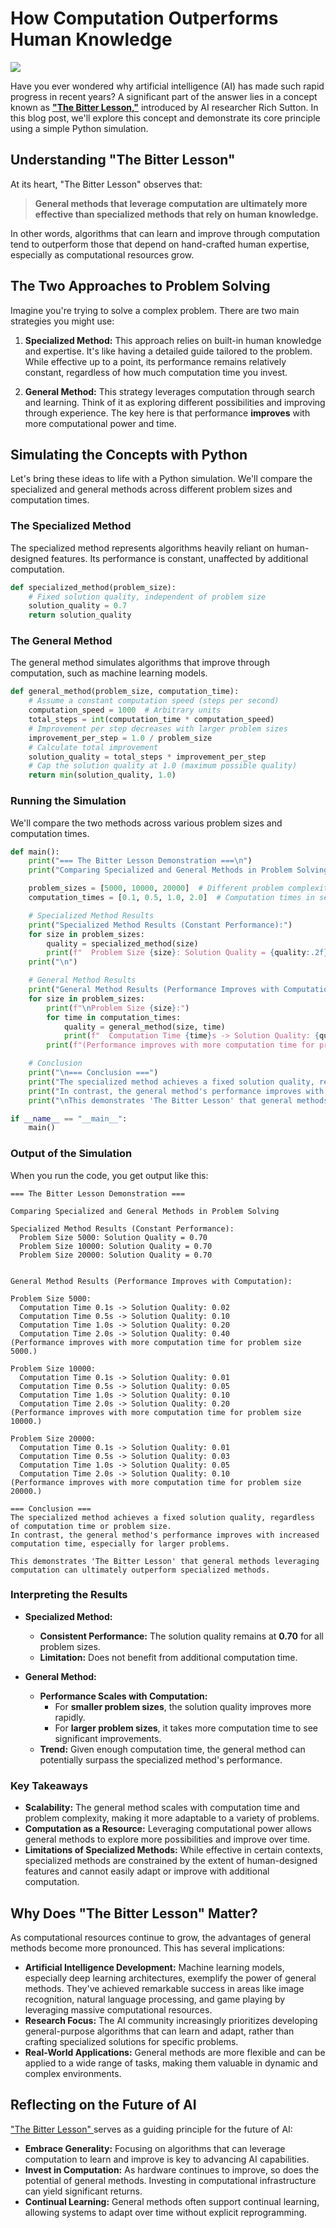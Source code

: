 # How Computation Outperforms Human Knowledge

![](https://brainsciences.org/wp-content/uploads/2020/03/CompBrain-300x184.jpg)

Have you ever wondered why artificial intelligence (AI) has made such rapid progress in recent years? A significant part of the answer lies in a concept known as **["The Bitter Lesson,"](http://www.incompleteideas.net/IncIdeas/BitterLesson.html)** introduced by AI researcher Rich Sutton. In this blog post, we'll explore this concept and demonstrate its core principle using a simple Python simulation.

## Understanding "The Bitter Lesson"

At its heart, "The Bitter Lesson" observes that:

> **General methods that leverage computation are ultimately more effective than specialized methods that rely on human knowledge.**

In other words, algorithms that can learn and improve through computation tend to outperform those that depend on hand-crafted human expertise, especially as computational resources grow.

## The Two Approaches to Problem Solving

Imagine you're trying to solve a complex problem. There are two main strategies you might use:

1. **Specialized Method:** This approach relies on built-in human knowledge and expertise. It's like having a detailed guide tailored to the problem. While effective up to a point, its performance remains relatively constant, regardless of how much computation time you invest.

2. **General Method:** This strategy leverages computation through search and learning. Think of it as exploring different possibilities and improving through experience. The key here is that performance **improves** with more computational power and time.

## Simulating the Concepts with Python

Let's bring these ideas to life with a Python simulation. We'll compare the specialized and general methods across different problem sizes and computation times.

### The Specialized Method

The specialized method represents algorithms heavily reliant on human-designed features. Its performance is constant, unaffected by additional computation.

```python
def specialized_method(problem_size):
    # Fixed solution quality, independent of problem size
    solution_quality = 0.7
    return solution_quality
```

### The General Method

The general method simulates algorithms that improve through computation, such as machine learning models.

```python
def general_method(problem_size, computation_time):
    # Assume a constant computation speed (steps per second)
    computation_speed = 1000  # Arbitrary units
    total_steps = int(computation_time * computation_speed)
    # Improvement per step decreases with larger problem sizes
    improvement_per_step = 1.0 / problem_size
    # Calculate total improvement
    solution_quality = total_steps * improvement_per_step
    # Cap the solution quality at 1.0 (maximum possible quality)
    return min(solution_quality, 1.0)
```

### Running the Simulation

We'll compare the two methods across various problem sizes and computation times.

```python
def main():
    print("=== The Bitter Lesson Demonstration ===\n")
    print("Comparing Specialized and General Methods in Problem Solving\n")

    problem_sizes = [5000, 10000, 20000]  # Different problem complexities
    computation_times = [0.1, 0.5, 1.0, 2.0]  # Computation times in seconds

    # Specialized Method Results
    print("Specialized Method Results (Constant Performance):")
    for size in problem_sizes:
        quality = specialized_method(size)
        print(f"  Problem Size {size}: Solution Quality = {quality:.2f}")
    print("\n")

    # General Method Results
    print("General Method Results (Performance Improves with Computation):")
    for size in problem_sizes:
        print(f"\nProblem Size {size}:")
        for time in computation_times:
            quality = general_method(size, time)
            print(f"  Computation Time {time}s -> Solution Quality: {quality:.2f}")
        print(f"(Performance improves with more computation time for problem size {size}.)")

    # Conclusion
    print("\n=== Conclusion ===")
    print("The specialized method achieves a fixed solution quality, regardless of computation time or problem size.")
    print("In contrast, the general method's performance improves with increased computation time, especially for larger problems.")
    print("\nThis demonstrates 'The Bitter Lesson' that general methods leveraging computation can ultimately outperform specialized methods.\n")

if __name__ == "__main__":
    main()
```

### Output of the Simulation

When you run the code, you get output like this:

```
=== The Bitter Lesson Demonstration ===

Comparing Specialized and General Methods in Problem Solving

Specialized Method Results (Constant Performance):
  Problem Size 5000: Solution Quality = 0.70
  Problem Size 10000: Solution Quality = 0.70
  Problem Size 20000: Solution Quality = 0.70


General Method Results (Performance Improves with Computation):

Problem Size 5000:
  Computation Time 0.1s -> Solution Quality: 0.02
  Computation Time 0.5s -> Solution Quality: 0.10
  Computation Time 1.0s -> Solution Quality: 0.20
  Computation Time 2.0s -> Solution Quality: 0.40
(Performance improves with more computation time for problem size 5000.)

Problem Size 10000:
  Computation Time 0.1s -> Solution Quality: 0.01
  Computation Time 0.5s -> Solution Quality: 0.05
  Computation Time 1.0s -> Solution Quality: 0.10
  Computation Time 2.0s -> Solution Quality: 0.20
(Performance improves with more computation time for problem size 10000.)

Problem Size 20000:
  Computation Time 0.1s -> Solution Quality: 0.01
  Computation Time 0.5s -> Solution Quality: 0.03
  Computation Time 1.0s -> Solution Quality: 0.05
  Computation Time 2.0s -> Solution Quality: 0.10
(Performance improves with more computation time for problem size 20000.)

=== Conclusion ===
The specialized method achieves a fixed solution quality, regardless of computation time or problem size.
In contrast, the general method's performance improves with increased computation time, especially for larger problems.

This demonstrates 'The Bitter Lesson' that general methods leveraging computation can ultimately outperform specialized methods.
```

### Interpreting the Results

- **Specialized Method:**
  - **Consistent Performance:** The solution quality remains at **0.70** for all problem sizes.
  - **Limitation:** Does not benefit from additional computation time.

- **General Method:**
  - **Performance Scales with Computation:**
    - For **smaller problem sizes**, the solution quality improves more rapidly.
    - For **larger problem sizes**, it takes more computation time to see significant improvements.
  - **Trend:** Given enough computation time, the general method can potentially surpass the specialized method's performance.

### Key Takeaways

- **Scalability:** The general method scales with computation time and problem complexity, making it more adaptable to a variety of problems.
- **Computation as a Resource:** Leveraging computational power allows general methods to explore more possibilities and improve over time.
- **Limitations of Specialized Methods:** While effective in certain contexts, specialized methods are constrained by the extent of human-designed features and cannot easily adapt or improve with additional computation.

## Why Does "The Bitter Lesson" Matter?

As computational resources continue to grow, the advantages of general methods become more pronounced. This has several implications:

- **Artificial Intelligence Development:** Machine learning models, especially deep learning architectures, exemplify the power of general methods. They've achieved remarkable success in areas like image recognition, natural language processing, and game playing by leveraging massive computational resources.
- **Research Focus:** The AI community increasingly prioritizes developing general-purpose algorithms that can learn and adapt, rather than crafting specialized solutions for specific problems.
- **Real-World Applications:** General methods are more flexible and can be applied to a wide range of tasks, making them valuable in dynamic and complex environments.

## Reflecting on the Future of AI

["The Bitter Lesson" ](http://www.incompleteideas.net/IncIdeas/BitterLesson.html)serves as a guiding principle for the future of AI:

- **Embrace Generality:** Focusing on algorithms that can leverage computation to learn and improve is key to advancing AI capabilities.
- **Invest in Computation:** As hardware continues to improve, so does the potential of general methods. Investing in computational infrastructure can yield significant returns.
- **Continual Learning:** General methods often support continual learning, allowing systems to adapt over time without explicit reprogramming.
